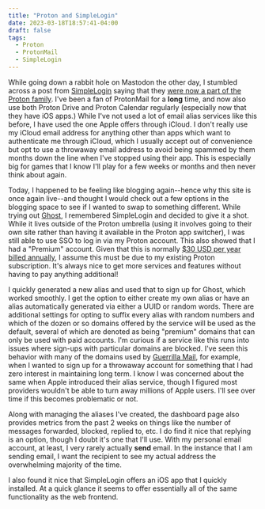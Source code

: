 ```yaml
---
title: "Proton and SimpleLogin"
date: 2023-03-18T18:57:41-04:00
draft: false
tags:
  - Proton
  - ProtonMail
  - SimpleLogin
---
```


While going down a rabbit hole on Mastodon the other day, I stumbled across a post from [SimpleLogin](https://fosstodon.org/@simplelogin) saying that they [were now a part of the Proton family](https://fosstodon.org/@simplelogin/110032589796645429). I've been a fan of ProtonMail for a **long** time, and now also use both Proton Drive and Proton Calendar regularly (especially now that they have iOS apps.) While I've not used a lot of email alias services like this before, I have used the one Apple offers through iCloud. I don't really use my iCloud email address for anything other than apps which want to authenticate me through iCloud, which I usually accept out of convenience but opt to use a throwaway email address to avoid being spammed by them months down the line when I've stopped using their app. This is especially big for games that I know I'll play for a few weeks or months and then never think about again.

Today, I happened to be feeling like blogging again--hence why this site is once again live--and thought I would check out a few options in the blogging space to see if I wanted to swap to something different. While trying out [Ghost](https://ghost.org/), I remembered SimpleLogin and decided to give it a shot. While it lives outside of the Proton umbrella (using it involves going to their own site rather than having it available in the Proton app switcher), I was still able to use SSO to log in via my Proton account. This also showed that I had a "Premium" account. Given that this is normally [$30 USD per year billed annually](https://simplelogin.io/pricing/), I assume this must be due to my existing Proton subscription. It's always nice to get more services and features without having to pay anything additional!

I quickly generated a new alias and used that to sign up for Ghost, which worked smoothly. I get the option to either create my own alias or have an alias automatically generated via either a UUID or random words. There are additional settings for opting to suffix every alias with random numbers and which of the dozen or so domains offered by the service will be used as the default, several of which are denoted as being "premium" domains that can only be used with paid accounts. I'm curious if a service like this runs into issues where sign-ups with particular domains are blocked. I've seen this behavior with many of the domains used by [Guerrilla Mail](https://www.guerrillamail.com/), for example, when I wanted to sign up for a throwaway account for something that I had zero interest in maintaining long term. I know I was concerned about the same when Apple introduced their alias service, though I figured most providers wouldn't be able to turn away millions of Apple users. I'll see over time if this becomes problematic or not.

Along with managing the aliases I've created, the dashboard page also provides metrics from the past 2 weeks on things like the number of messages forwarded, blocked, replied to, etc. I do find it nice that replying is an option, though I doubt it's one that I'll use. With my personal email account, at least, I very rarely actually **send** email. In the instance that I am sending email, I want the recipient to see my actual address the overwhelming majority of the time.

I also found it nice that SimpleLogin offers an iOS app that I quickly installed. At a quick glance it seems to offer essentially all of the same functionality as the web frontend.
